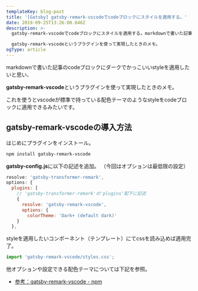 ```yaml
---
templateKey: blog-post
title: '[Gatsby] gatsby-remark-vscodeでcodeブロックにスタイルを適用する。'
date: 2019-09-25T13:26:00.646Z
description: >-
  gatsby-remark-vscodeでcodeブロックにスタイルを適用する。markdownで書いた記事のcodeブロックにダークでかっこいいstyleを適用したいと思い、

  gatsby-remark-vscodeというプラグインを使って実現したときのメモ。
ogType: article
---
```

markdownで書いた記事のcodeブロックにダークでかっこいいstyleを適用したいと思い、  
**gatsby-remark-vscode**というプラグインを使って実現したときのメモ。

これを使うとvscodeが標準で持っている配色テーマのようなstyleをcodeブロックに適用できるみたいです。

## gatsby-remark-vscodeの導入方法
はじめにプラグインをインストール。
```bash
npm install gatsby-remark-vscode
```

**gatsby-config.js**に以下の記述を追加。
（今回はオプションは最低限の設定）
```js
resolve: 'gatsby-transformer-remark',
options: {
  plugins: [
    // 'gatsby-transformer-remark'の'plugins'配下に記述
    {
      resolve: 'gatsby-remark-vscode',
      options: {
        colorTheme: 'Dark+ (default dark)'
    }
  },
```

styleを適用したいコンポーネント（テンプレート）にてcssを読み込めば適用完了。
```js
import 'gatsby-remark-vscode/styles.css';
```

他オプションや設定できる配色テーマについては下記を参照。
- [参考：gatsby-remark-vscode - npm](https://www.npmjs.com/package/gatsby-remark-vscode)
